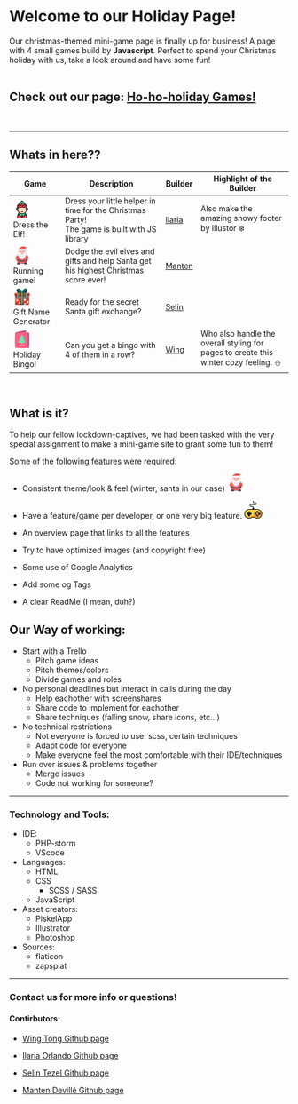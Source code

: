 # Welcome to our Holiday Page!


Our christmas-themed mini-game page is finally up for business! A page with 4 small games build by **Javascript**. 
Perfect to spend your Christmas holiday with us, take a look around and have some fun!
<br><br>
## Check out our page: [Ho-ho-holiday Games!](https://vicible2.github.io/ho-ho-holiday/ "HO HO HOLIDAY HOME PAGE")
<br>


---


## Whats in here??

| Game | Description | Builder | Highlight of the Builder |
| ----------- | ----------- | ----------- |  ----------- |
| ![Elf](./running-game/assets/elf.png "elf icon") <br> Dress the Elf!  | Dress your little helper in time for the Christmas Party!<br> The game is built with JS library | [Ilaria](https://github.com/ilaria-orlando "Ilaria's Github page") | Also make the amazing snowy footer by Illustor :snowflake: |
| ![Santa](./running-game/assets/santa-claus.png  "Santa icon") <br>Running game! | Dodge the evil elves and gifts and help Santa get his highest Christmas score ever! | [Manten](https://github.com/Vicible2 "Manten's Github page") |  |
| ![Gift](./running-game/assets/gift-box.png  "Christmas gift") <br>Gift Name Generator| Ready for the secret Santa gift exchange? | [Selin](https://github.com/selilulu "Selin's Github page") | |
|![card](./running-game/assets/christmas-card.png  "Christmas card") <br> Holiday Bingo!   | Can you get a bingo with 4 of them in a row? | [Wing](https://github.com/chevtong "Wing's Github page") | Who also handle the overall styling for pages to create this winter cozy feeling. :snowman:
<br>


## What is it?

To help our fellow lockdown-captives, we had been tasked with the very special assignment to make a mini-game site to grant some fun to them!

Some of the following features were required:
* Consistent theme/look & feel (winter, santa in our case) 
![Santa!](./running-game/assets/santa-claus.png "Santa icon") 

* Have a feature/game per developer, or one very big feature.
![Gamepad](./running-game/assets/joystick.png "gamepad") 
* An overview page that links to all the features
* Try to have optimized images (and copyright free)
* Some use of Google Analytics
* Add some og Tags
* A clear ReadMe (I mean, duh?)



## Our Way of working:

* Start with a Trello
  * Pitch game ideas
  * Pitch themes/colors
  * Divide games and roles
* No personal deadlines but interact in calls during the day
  * Help eachother with screenshares
  * Share code to implement for eachother
  * Share techniques (falling snow, share icons, etc...)
* No technical restrictions
  * Not everyone is forced to use: scss, certain techniques
  * Adapt code for everyone
  * Make everyone feel the most comfortable with their IDE/techniques
* Run over issues & problems together
  * Merge issues
  * Code not working for someone?
 

---


  
### Technology and Tools:

* IDE:
  * PHP-storm
  * VScode
* Languages:
  * HTML
  * CSS
    * SCSS / SASS
  * JavaScript
* Asset creators:
  * PiskelApp
  * Illustrator
  * Photoshop
* Sources:
  * flaticon
  * zapsplat
---
### Contact us for more info or questions!
#### Contirbutors:

* [Wing Tong Github page](https://github.com/chevtong "Wing's Github page")

* [Ilaria Orlando Github page](https://github.com/ilaria-orlando "Ilaria's Github page")
  
* [Selin Tezel Github page](https://github.com/selilulu "Selin's Github page")

* [Manten Devillé Github page](https://github.com/Vicible2 "Manten's Github page")